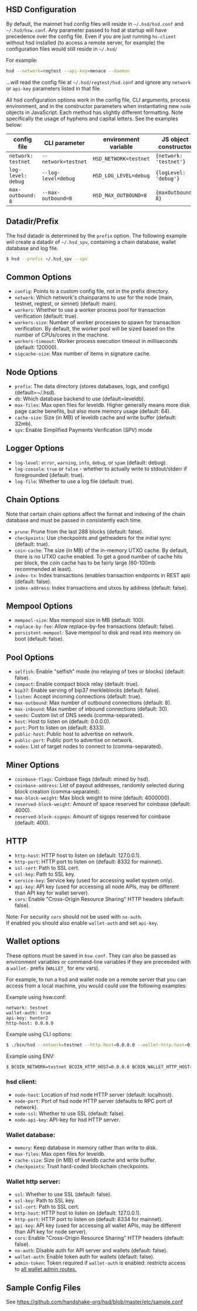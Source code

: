 ## HSD Configuration

By default, the mainnet hsd config files will reside in `~/.hsd/hsd.conf` and
`~/.hsd/hsw.conf`. Any parameter passed to hsd at startup will have precedence
over the config file. Even if you are just running `hs-client` without hsd
installed (to access a remote server, for example) the configuration files
would still reside in `~/.hsd/`

For example:

``` bash
hsd --network=regtest --api-key=menace --daemon
```

...will read the config file at `~/.hsd/regtest/hsd.conf` and ignore any
`network` or `api-key` parameters listed in that file.

All hsd configuration options work in the config file, CLI arguments, process
environment, and in the constructor parameters when instantiating new `node`
objects in JavaScript. Each method has slightly different formatting. Note
specifically the usage of hyphens and capital letters. See the examples below:

| config file | CLI parameter | environment variable | JS object constructor |
|---|---|---|---|
| `network: testnet` | `--network=testnet` | `HSD_NETWORK=testnet` | `{network: 'testnet'}` |
| `log-level: debug` | `--log-level=debug` | `HSD_LOG_LEVEL=debug` | `{logLevel: 'debug'}` |
| `max-outbound: 8`  | `--max-outbound=8`  | `HSD_MAX_OUTBOUND=8`  | `{maxOutbound: 8}`|


## Datadir/Prefix

The hsd datadir is determined by the `prefix` option. The following example
wiil create a datadir of `~/.hsd_spv`, containing a chain database, wallet
database and log file.

``` bash
$ hsd --prefix ~/.hsd_spv --spv
```


## Common Options

- `config`: Points to a custom config file, not in the prefix directory.
- `network`: Which network's chainparams to use for the node (main, testnet, regtest, or simnet) (default: main).
- `workers`: Whether to use a worker process pool for transaction verification (default: true).
- `workers-size`: Number of worker processes to spawn for transaction verification. By default, the worker pool will be sized based on the number of CPUs/cores in the machine.
- `workers-timeout`: Worker process execution timeout in milliseconds (default: 120000).
- `sigcache-size`: Max number of items in signature cache.

## Node Options

- `prefix`: The data directory (stores databases, logs, and configs) (default=~/.hsd).
- `db`: Which database backend to use (default=leveldb).
- `max-files`: Max open files for leveldb. Higher generally means more disk page cache benefits, but also more memory usage (default: 64).
- `cache-size`: Size (in MB) of leveldb cache and write buffer (default: 32mb).
- `spv`: Enable Simplified Payments Verification (SPV) mode

## Logger Options

- `log-level`: `error`, `warning`, `info`, `debug`, or `spam` (default: debug).
- `log-console`: `true` or `false` - whether to actually write to stdout/stderr if foregrounded (default: true).
- `log-file`: Whether to use a log file (default: true).

## Chain Options

Note that certain chain options affect the format and indexing of the chain database and must be passed in consistently each time.

- `prune`: Prune from the last 288 blocks (default: false).
- `checkpoints`: Use checkpoints and getheaders for the initial sync (default: true).
- `coin-cache`: The size (in MB) of the in-memory UTXO cache. By default, there is no UTXO cache enabled. To get a good number of cache hits per block, the coin cache has to be fairly large (60-100mb recommended at least).
- `index-tx`: Index transactions (enables transaction endpoints in REST api) (default: false).
- `index-address`: Index transactions and utxos by address (default: false).

## Mempool Options

- `mempool-size`: Max mempool size in MB (default: 100).
- `replace-by-fee`: Allow replace-by-fee transactions (default: false).
- `persistent-mempool`: Save mempool to disk and read into memory on boot (default: false).

## Pool Options

- `selfish`: Enable "selfish" mode (no relaying of txes or blocks) (default: false).
- `compact`: Enable compact block relay (default: true).
- `bip37`: Enable serving of bip37 merkleblocks (default: false).
- `listen`: Accept incoming connections (default: true).
- `max-outbound`: Max number of outbound connections (default: 8).
- `max-inbound`: Max number of inbound connections (default: 30).
- `seeds`: Custom list of DNS seeds (comma-separated).
- `host`: Host to listen on (default: 0.0.0.0).
- `port`: Port to listen on (default: 8333).
- `public-host`: Public host to advertise on network.
- `public-port`: Public port to advertise on network.
- `nodes`: List of target nodes to connect to (comma-separated).

## Miner Options

- `coinbase-flags`: Coinbase flags (default: mined by hsd).
- `coinbase-address`: List of payout addresses, randomly selected during block creation (comma-separated).
- `max-block-weight`: Max block weight to mine (default: 4000000).
- `reserved-block-weight`: Amount of space reserved for coinbase (default: 4000).
- `reserved-block-sigops`: Amount of sigops reserved for coinbase (default: 400).

## HTTP

- `http-host`: HTTP host to listen on (default: 127.0.0.1).
- `http-port`: HTTP port to listen on (default: 8332 for mainnet).
- `ssl-cert`: Path to SSL cert.
- `ssl-key`: Path to SSL key.
- `service-key`: Service key (used for accessing wallet system only).
- `api-key`: API key (used for accessing all node APIs, may be different than API key for wallet server).
- `cors`: Enable "Cross-Origin Resource Sharing" HTTP headers (default: false).

Note: For security `cors` should not be used with `no-auth`.\
If enabled you should also enable `wallet-auth` and set `api-key`.

## Wallet options

These options must be saved in `hsw.conf`. They can also be passed as
environment variables or command-line variables if they are preceeded with a
`wallet-` prefix (`WALLET_` for env vars).

For example, to run a hsd and wallet node on a remote server that you can access
from a local machine, you would could use the following examples:

Example using hsw.conf:
```
network: testnet
wallet-auth: true
api-key: hunter2
http-host: 0.0.0.0
```

Example using CLI options:
```bash
$ ./bin/hsd --network=testnet --http-host=0.0.0.0 --wallet-http-host=0.0.0.0 --wallet-api-key=hunter2 --wallet-wallet-auth=true
```

Example using ENV:
```bash
$ BCOIN_NETWORK=testnet BCOIN_HTTP_HOST=0.0.0.0 BCOIN_WALLET_HTTP_HOST=0.0.0.0 BCOIN_WALLET_API_KEY=hunter2 BCOIN_WALLET_WALLET_AUTH=true ./bin/hsd
```

### hsd client:

- `node-host`: Location of hsd node HTTP server (default: localhost).
- `node-port`: Port of hsd node HTTP server (defaults to RPC port of network).
- `node-ssl`: Whether to use SSL (default: false).
- `node-api-key`: API-key for hsd HTTP server.

### Wallet database:

- `memory`: Keep database in memory rather than write to disk.
- `max-files`: Max open files for leveldb.
- `cache-size`: Size (in MB) of leveldb cache and write buffer.
- `checkpoints`: Trust hard-coded blockchain checkpoints.

### Wallet http server:

- `ssl`: Whether to use SSL (default: false).
- `ssl-key`: Path to SSL key.
- `ssl-cert`: Path to SSL cert.
- `http-host`: HTTP host to listen on (default: 127.0.0.1).
- `http-port`: HTTP port to listen on (default: 8334 for mainnet).
- `api-key`: API key (used for accessing all wallet APIs, may be different than API key for node server).
- `cors`: Enable "Cross-Origin Resource Sharing" HTTP headers (default: false).
- `no-auth`: Disable auth for API server and wallets (default: false).
- `wallet-auth`: Enable token auth for wallets (default: false).
- `admin-token`: Token required if `wallet-auth` is enabled: restricts access to [all wallet admin routes.](https://handshake-org.github.io/api-docs/#wallet-admin-commands)


## Sample Config Files

See https://github.com/handshake-org/hsd/blob/master/etc/sample.conf
